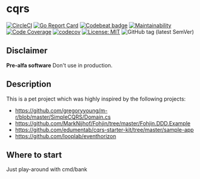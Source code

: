# cqrs

[![CircleCI](https://circleci.com/gh/screwyprof/cqrs/tree/master.svg?style=shield)](https://circleci.com/gh/screwyprof/cqrs/tree/master)
[![Go Report Card](https://goreportcard.com/badge/github.com/screwyprof/payment)](https://goreportcard.com/report/github.com/screwyprof/cqrs)
[![Codebeat badge](https://codebeat.co/badges/ad61b532-8ced-4c61-99a2-448fad6950da)](https://codebeat.co/projects/github-com-screwyprof-cqrs-master)
[![Maintainability](https://api.codeclimate.com/v1/badges/cfd6595574228033fd95/maintainability)](https://codeclimate.com/github/screwyprof/cqrs/maintainability)
[![Code Coverage](https://api.codeclimate.com/v1/badges/cfd6595574228033fd95/test_coverage)](https://codeclimate.com/github/screwyprof/cqrs/test_coverage)
[![codecov](https://codecov.io/gh/screwyprof/cqrs/branch/master/graph/badge.svg)](https://codecov.io/gh/screwyprof/cqrs)
[![License: MIT](https://img.shields.io/badge/License-MIT-yellow.svg)](https://opensource.org/licenses/MIT)
![GitHub tag (latest SemVer)](https://img.shields.io/github/tag/screwyprof/cqrs.svg)

## Disclaimer
**Pre-alfa software** Don't use in production.

## Description
This is a pet project which was highly inspired by the following projects:
- https://github.com/gregoryyoung/m-r/blob/master/SimpleCQRS/Domain.cs
- https://github.com/MarkNijhof/Fohjin/tree/master/Fohjin.DDD.Example
- https://github.com/edumentab/cqrs-starter-kit/tree/master/sample-app
- https://github.com/looplab/eventhorizon

## Where to start
Just play-around with cmd/bank

